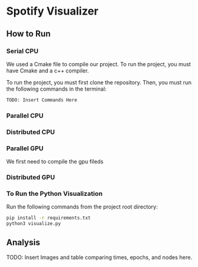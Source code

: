 # Spotify Visualizer

## How to Run 

### Serial CPU

We used a Cmake file to compile our project. To run the project, you must have Cmake and a c++ compiler.

To run the project, you must first clone the repository. Then, you must run the following commands in the terminal:

```bash
TODO: Insert Commands Here
```

### Parallel CPU

### Distributed CPU

### Parallel GPU

We first need to compile the gpu fileds

### Distributed GPU

### To Run the Python Visualization

Run the following commands from the project root directory:

```bash
pip install -r requirements.txt
python3 visualize.py
```

## Analysis

TODO: Insert Images and table comparing times, epochs, and nodes here.
